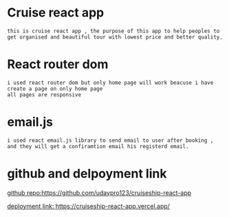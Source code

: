 # Cruise react app 


```
this is cruise react app , the purpose of this app to help peoples to get organised and beautiful tour with lowest price and better quality.
```
# React router dom 

```
i used react router dom but only home page will work beacuse i have create a page on only home page 
all pages are responsive
```
# email.js

```
i used react email.js library to send email to user after booking , and they will get a confiramtion email his registerd email.
```
# github and delpoyment link

[github repo:https://github.com/udaypro123/cruiseship-react-app ](https://github.com/udaypro123/cruiseship-react-app)

[deployment link: https://cruiseship-react-app.vercel.app/ ](https://cruiseship-react-app.vercel.app/)









